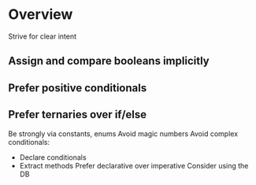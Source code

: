 # Overview
Strive for clear intent
## Assign and compare booleans implicitly

## Prefer positive conditionals
## Prefer ternaries over if/else
Be strongly via constants, enums
Avoid magic numbers
Avoid complex conditionals: 
  - Declare conditionals
  - Extract methods
Prefer declarative over imperative
Consider using the DB
